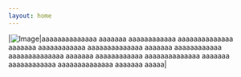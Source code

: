 ```yaml
---
layout: home
---
```


|![Image](https://raw.githubusercontent.com/tetsukayama/tetsukayama.github.io/master/_images/11531636.png)|aaaaaaaaaaaaaa aaaaaaa aaaaaaaaaaaa
aaaaaaaaaaaaaa aaaaaaa aaaaaaaaaaaa aaaaaaaaaaaaaa aaaaaaa aaaaaaaaaaaa 
aaaaaaaaaaaaaa aaaaaaa aaaaaaaaaaaa aaaaaaaaaaaaaa aaaaaaa aaaaaaaaaaaa 
aaaaaaaaaaaaaa aaaaaaa aaaaa|

